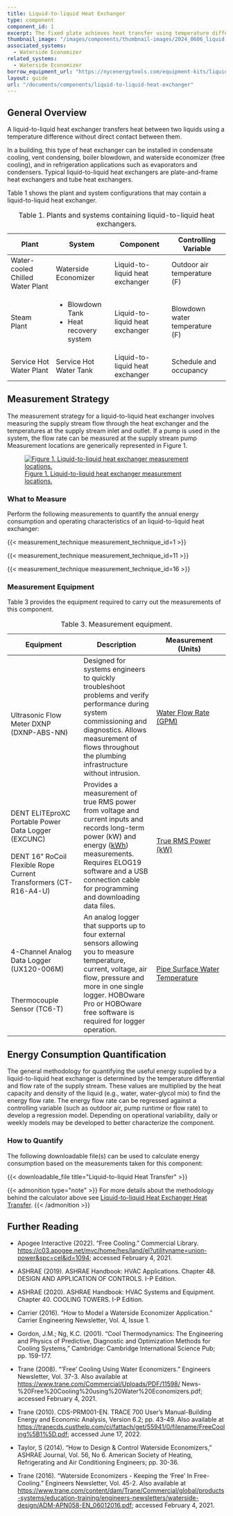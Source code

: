 ```yaml
---
title: Liquid-to-liquid Heat Exchanger
type: component
component_id: 1
excerpt: The fixed plate achieves heat transfer using temperature difference between two liquids without direct contact of these liquids.
thumbnail_image: "/images/components/thumbnail-images/2024_0606_liquid to liquid hx component_thumbnail.jpg"
associated_systems:
  - Waterside Economizer
related_systems:
  - Waterside Economizer
borrow_equipment_url: "https://nycenergytools.com/equipment-kits/liquid-to-liquid-heat-exchanger/"
layout: guide
url: "/documents/components/liquid-to-liquid-heat-exchanger"
---
```


## General Overview

A liquid-to-liquid heat exchanger transfers heat between two liquids using a temperature difference without direct contact between them.

In a building, this type of heat exchanger can be installed in condensate cooling, vent condensing, boiler blowdown, and waterside economizer (free cooling), and in refrigeration applications such as evaporators and condensers. Typical liquid-to-liquid heat exchangers are plate-and-frame heat exchangers and tube heat exchangers. 

Table 1 shows the plant and system configurations that may contain a liquid-to-liquid heat exchanger.

<div class="table-wrapper">
<table width="100%" cellspacing="0" cellpadding="7">
    <caption>Table 1. Plants and systems containing liquid-to-liquid heat exchangers.</caption>
    <thead>
        <tr>
            <th>
                Plant
            </th>
            <th>
                System
            </th>
            <th>
                Component
            </th>
            <th>
                Controlling Variable
            </th>
        </tr>
    </thead>
    <tbody>
        <tr>
            <td>
                Water-cooled Chilled Water Plant
            </td>
            <td>
                Waterside Economizer
            </td>
            <td>
                Liquid-to-liquid heat exchanger
            </td>
            <td>
                Outdoor air temperature (F)
            </td>
        </tr>
        <tr>
            <td>
                Steam Plant
            </td>
            <td>
                <ul>
                    <li>Blowdown Tank</li> 
                    <li>Heat recovery system</li>
                </ul>
            </td>
            <td>
                Liquid-to-liquid heat exchanger
            </td>
            <td>
                Blowdown water temperature (F)
            </td>
        </tr>
        <tr>
            <td>
                Service Hot Water Plant
            </td>
            <td>
                Service Hot Water Tank
            </td>
            <td>
                Liquid-to-liquid heat exchanger
            </td>
            <td>
                Schedule and occupancy
            </td>
        </tr>
    </tbody>
</table> 
</div>


<!-- ## Evaluation of Heat Transfer

In a liquid-to-liquid heat exchanger, heat is transferred from a liquid with excess heat (waste heat stream) to a liquid where the recovered heat benefits the process (supply stream). This is the principal energy phenomenon that reduces the overall energy usage of the entire plant or system where the heat exchanger is installed. A pump and motor may be required to circulate the liquids in the waste heat and supply streams.

Table 2 provides a summary of measurements needed to quantify the annual energy transfer and operating characteristics of a liquid-to-liquid heat exchanger.

<div class="table-wrapper">
<table width="100%" cellspacing="0" cellpadding="7">
    <caption>Table 2. Key values and measurements to evaluate heat transfer.</caption>
    <thead>
        <tr>
            <th width="33.333333333333336%">
                Component Quantification
            </th>
            <th width="33.333333333333336%">
                Values to be Quantified
            </th>
            <th width="33.333333333333336%">
                Measurement&nbsp;
            </th>
        </tr>
    </thead>
    <tbody>
        <tr>
            <td width="33.333333333333336%">
                Heat transferred by the heat exchanger to the supply stream
            </td>
            <td width="33.333333333333336%">
                <p>Average hourly Btu/h transferred</p>
            </td>
            <td width="33.333333333333336%">
                <ul>
                    <li><a href="/documents/measurement-technique/water-flow-rate">Average hourly flow rate of the supply stream (GPM)</a></li>
                    <li><a href="/documents/measurement-technique/pipe-surface-water-temperature">Temperature of supply stream entering and leaving the heat exchange (F)</a>&nbsp;</li>
                </ul>
            </td>
        </tr>
        <tr>
            <td width="33.333333333333336%">
                Heat recovery system electricity consumption (if applicable), non-weather dependent system
            </td>
            <td width="33.333333333333336%">
                <ul>
                    <li>Average hourly pump motor <a class="glossary-link" href="/glossary#kwh"><abbr title="Kilowatt Hour">kWh</abbr></a> (if needed)</li>
                    <li>Operating schedule</li>
                </ul>
            </td>
            <td width="33.333333333333336%">
                Hourly <a href="/documents/measurement-technique/true-rms-power">true RMS power</a> (<a class="glossary-link" href="/glossary#kwh"><abbr title="Kilowatt Hour">kWh</abbr></a>)
            </td>
        </tr>
        <tr>
            <td width="33.333333333333336%">
                Heat recovery system electricity consumption (if applicable), weather dependent system
            </td>
            <td width="33.333333333333336%">
                <ul>
                    <li>Average hourly pump motor <a class="glossary-link" href="/glossary#kwh"><abbr title="Kilowatt Hour">kWh</abbr></a> (if needed)</li>
                    <li>Average hourly outdoor air temperature (OAT)</li>
                </ul>
            </td>
            <td width="33.333333333333336%">
                <ul>
                    <li>Hourly <a href="/documents/measurement-technique/true-rms-power">true RMS power (kW)</a></li>
                    <li><a href="/documents/measurement-technique/outdoor-air-temperature">Outdoor air temperature (F)</a></li>
                </ul>
            </td>
        </tr>
    </tbody>
</table> 
</div> -->

## Measurement Strategy

The measurement strategy for a liquid-to-liquid heat exchanger involves measuring the supply stream flow through the heat exchanger and the temperatures at the supply stream inlet and outlet. If a pump is used in the system, the flow rate can be measured at the supply stream pump Measurement locations are generically represented in Figure 1.

<a href="/images/components/2024_0625_LtL HX component_figure 1.jpg">
<figure class="figure">
  <img src="/images/components/2024_0625_LtL HX component_figure 1.jpg" class="figure-img img-fluid rounded zoom" alt="Figure 1. Liquid-to-liquid heat exchanger measurement locations.">
  <figcaption class="figure-caption text-left">Figure 1. Liquid-to-liquid heat exchanger measurement locations.</figcaption>
</figure>
</a>

### What to Measure

Perform the following measurements to quantify the annual energy consumption and operating characteristics of an liquid-to-liquid heat exchanger:

{{< measurement_technique measurement_technique_id=1 >}}

{{< measurement_technique measurement_technique_id=11 >}}

{{< measurement_technique measurement_technique_id=16 >}}

### Measurement Equipment

Table 3 provides the equipment required to carry out the measurements of this component. 

<div class="table-wrapper">
<table width="100%" cellspacing="0" cellpadding="7">
    <caption>Table 3. Measurement equipment.</caption>
    <thead>
        <tr>
            <th width="33.333333333333336%">
                Equipment
            </th>
            <th width="33.333333333333336%">
                Description
            </th>
            <th width="33.333333333333336%">
                Measurement (Units)
            </th>
        </tr>
    </thead>
    <tbody>
        <tr>
            <td width="33.333333333333336%">
                <a href="https://nycenergytools.com/wp-content/uploads/2021/05/DXN-1.jpg">
                <figure class="figure">
                <img src="https://nycenergytools.com/wp-content/uploads/2021/05/DXN-1.jpg" class="figure-img img-fluid rounded" alt="">
                <figcaption class="figure-caption text-left"></figcaption>
                </figure>
                </a>
                Ultrasonic Flow Meter DXNP (DXNP-ABS-NN)
            </td>
            <td width="33.333333333333336%">   
                Designed for systems engineers to quickly troubleshoot problems and verify performance during system commissioning and diagnostics. Allows measurement of flows throughout the plumbing infrastructure without intrusion.
            </td>
            <td width="33.333333333333336%">
                <a href="/documents/measurement-technique/water-flow-rate">Water Flow Rate (GPM)</a>
            </td>
        </tr>
        <tr>
            <td width="33.333333333333336%">
                <a href="https://nycenergytools.com/wp-content/uploads/2021/05/Energy_Logger_-_Elite_Pro-5.jpg">
                <figure class="figure">
                <img src="https://nycenergytools.com/wp-content/uploads/2021/05/Energy_Logger_-_Elite_Pro-5.jpg" class="figure-img img-fluid rounded" alt="">
                <figcaption class="figure-caption text-left"></figcaption>
                </figure>
                </a>
                DENT ELITEproXC Portable Power Data Logger (EXCUNC)
                <br></br>
                DENT 16” RoCoil Flexible Rope Current Transformers (CT-R16-A4-U)
            </td>
            <td width="33.333333333333336%">
                Provides a measurement of true RMS power from voltage and current inputs and records long-term power (kW) and energy (<a class="glossary-link" href="/glossary#kwh"><abbr title="Kilowatt Hour">kWh</abbr></a>) measurements. Requires ELOG19 software and a USB connection cable for programming and downloading data files.
            </td>
            <td width="33.333333333333336%">
                <a href="/documents/measurement-technique/true-rms-power">True RMS Power (kW)</a>
            </td>
        </tr>
        <tr>
            <td width="33.333333333333336%">
                <a href="https://nycenergytools.com/wp-content/uploads/2021/05/4-channel-logger-1.jpg">
                <figure class="figure">
                <img src="https://nycenergytools.com/wp-content/uploads/2021/05/4-channel-logger-1.jpg" class="figure-img img-fluid rounded" alt="">
                <figcaption class="figure-caption text-left"></figcaption>
                </figure>
                </a>
                4-Channel Analog Data Logger (UX120-006M)
                <br></br>
                <a href="https://nycenergytools.com/wp-content/uploads/2021/05/Type-T-6-ft-Beaded-Thermocouple-Sensor_TC6-T-5-300x225@2x.jpg">
                <figure class="figure">
                <img src="https://nycenergytools.com/wp-content/uploads/2021/05/Type-T-6-ft-Beaded-Thermocouple-Sensor_TC6-T-5-300x225@2x.jpg" class="figure-img img-fluid rounded" alt="">
                <figcaption class="figure-caption text-left"></figcaption>
                </figure>
                </a>
                Thermocouple Sensor (TC6-T)
            </td>
            <td width="33.333333333333336%">
                An analog logger that supports up to four external sensors allowing you to measure temperature, current, voltage, air flow, pressure and more in one single logger. HOBOware Pro or HOBOware free software is required for logger operation.
            </td>
            <td width="33.333333333333336%">
                <a href="/documents/measurement-technique/pipe-surface-water-temperature">Pipe Surface Water Temperature</a> 
            </td>
        </tr>
    </tbody>
</table> 
</div>

## Energy Consumption Quantification

The general methodology for quantifying the useful energy supplied by a liquid-to-liquid heat exchanger is determined by the temperature differential and flow rate of the supply stream. These values are multiplied by the heat capacity and density of the liquid (e.g., water, water-glycol mix) to find the energy flow rate. The energy flow rate can be regressed against a controlling variable (such as outdoor air, pump runtime or flow rate) to develop a regression model. Depending on operational variability, daily or weekly models may be developed to better characterize the component.

### How to Quantify

The following downloadable file(s) can be used to calculate energy consumption based on the measurements taken for this component: 

{{< downloadable_file title="Liquid-to-liquid Heat Transfer" >}}

{{< admonition type="note" >}}
For more details about the methodology behind the calculator above see [Liquid-to-liquid Heat Exchanger Heat Transfer](/documents/calculation-methodology/liquid-to-liquid-heat-exchanger-heat-transfer).
{{< /admonition >}}

## Further Reading

- Apogee Interactive (2022). “Free Cooling.” Commercial Library. https://c03.apogee.net/mvc/home/hes/land/el?utilityname=union-power&spc=cel&id=1094; accessed February 4, 2021.

- ASHRAE (2019). ASHRAE Handbook: HVAC Applications. Chapter 48. DESIGN AND APPLICATION OF CONTROLS. I-P Edition.

- ASHRAE (2020). ASHRAE Handbook: HVAC Systems and Equipment. Chapter 40. COOLING TOWERS. I-P Edition.

- Carrier (2016). “How to Model a Waterside Economizer Application.” Carrier Engineering Newsletter, Vol. 4, Issue 1.

- Gordon, J.M.; Ng, K.C. (2001). “Cool Thermodynamics: The Engineering and Physics of Predictive, Diagnostic and Optimization Methods for Cooling Systems,” Cambridge: Cambridge International Science Pub; pp. 159-177.

- Trane (2008). “’Free’ Cooling Using Water Economizers.” Engineers Newsletter, Vol. 37-3. Also available at https://www.trane.com/Commercial/Uploads/PDF/11598/
News-%20Free%20Cooling%20using%20Water%20Economizers.pdf; accessed February 4, 2021.

- Trane (2010). CDS-PRM001-EN. TRACE 700 User’s Manual-Building Energy and Economic Analysis, Version 6.2; pp. 43-49. Also available at https://tranecds.custhelp.com/ci/fattach/get/55941/0/filename/FreeCooling%5B1%5D.pdf; accessed June 17, 2022. 

- Taylor, S (2014). “How to Design & Control Waterside Economizers,” ASHRAE Journal, Vol. 56, No 6. American Society of Heating, Refrigerating and Air Conditioning Engineers; pp. 30-36.

- Trane (2016). “Waterside Economizers - Keeping the ‘Free’ In Free-Cooling.” Engineers Newsletter, Vol. 45-2. Also available at https://www.trane.com/content/dam/Trane/Commercial/global/products-systems/education-training/engineers-newsletters/waterside-design/ADM-APN058-EN_06012016.pdf; accessed February 4, 2021.